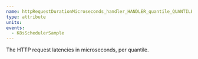 ```yaml
---
name: httpRequestDurationMicroseconds_handler_HANDLER_quantile_QUANTILE
type: attribute
units: 
events:
  - K8sSchedulerSample
---
```


The HTTP request latencies in microseconds, per quantile.
